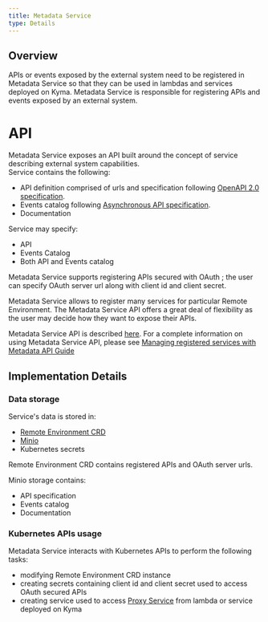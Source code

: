 ```yaml
---
title: Metadata Service
type: Details
---
```


## Overview

APIs or events exposed by the external system need to be registered in Metadata Service so that they can be used in lambdas and services deployed on Kyma. 
Metadata Service is responsible for registering APIs and events exposed by an external system.         
    
# API

Metadata Service exposes an API built around the concept of service describing external system capabilities.    
Service contains the following:
- API definition comprised of urls and specification following [OpenAPI 2.0 specification](https://github.com/OAI/OpenAPI-Specification/blob/master/versions/2.0.md).
- Events catalog following [Asynchronous API specification](https://github.com/asyncapi/asyncapi/blob/develop/schema/asyncapi.json).
- Documentation 

Service may specify:
- API
- Events Catalog
- Both API and Events catalog


Metadata Service supports registering APIs secured with OAuth ; the user can specify OAuth server url along with client id and client secret.

Metadata Service allows to register many services for particular Remote Environment. The Metadata Service API offers a great deal of flexibility as the user may decide how they want to expose their APIs.      

Metadata Service API is described [here](https://github.com/kyma-project/kyma/blob/master/docs/application-connector/docs/assets/metadataapi.yam).
For a complete information on using Metadata Service API, please see [Managing registered services with Metadata API Guide](TODO) 


## Implementation Details

### Data storage

Service's data is stored in:
- [Remote Environment CRD](https://github.com/kyma-project/kyma/blob/master/docs/application-connector/docs/040-cr-remote-evironment.md)
- [Minio](https://minio.io/)
- Kubernetes secrets

Remote Environment CRD contains registered APIs and OAuth server urls. 

Minio storage contains:
- API specification
- Events catalog
- Documentation

### Kubernetes APIs usage 

Metadata Service interacts with Kubernetes APIs to perform the following tasks:
- modifying Remote Environment CRD instance
- creating secrets containing client id and client secret used to access OAuth secured APIs
- creating service used to access [Proxy Service](TODO) from lambda or service deployed on Kyma  

     